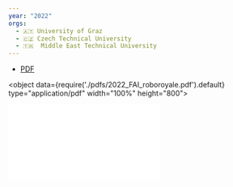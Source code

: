 ```yaml
---
year: "2022"
orgs:
  - 🇦🇹 University of Graz
  - 🇨🇿 Czech Technical University
  - 🇹🇷  Middle East Technical University
---
```

- [PDF](pdfs/2022_FAI_roboroyale.pdf)

<object data={require('./pdfs/2022_FAI_roboroyale.pdf').default} type="application/pdf" width="100%" height="800"></object>

![](pdfs/2022_FAI_roboroyale.pdf)
